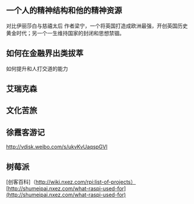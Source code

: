 ## 一个人的精神结构和他的精神资源
对比伊丽莎白与慈禧太后 作者梁宁，一个将英国打造成欧洲最强，开创英国历史黄金时代；另一个一生维持国家的封闭和思想禁锢。

## 如何在金融界出类拔萃
如何提升和人打交道的能力


## 艾瑞克森


## 文化苦旅

## 徐霞客游记
http://vdisk.weibo.com/s/ukvKvUaqspGVl

## 树莓派
[创客百科]（http://wiki.nxez.com/rpi:list-of-projects）
[http://shumeipai.nxez.com/what-raspi-used-for](http://shumeipai.nxez.com/what-raspi-used-for)
